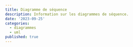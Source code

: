 ```yaml
---
title: Diagramme de séquence
description: Information sur les diagrammes de séquence.
date: '2023-09-25'
categories:
  - diagrammes
  - uml
published: true
---
```

